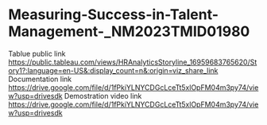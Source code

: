 # Measuring-Success-in-Talent-Management-_NM2023TMID01980 
Tablue public link https://public.tableau.com/views/HRAnalyticsStoryline_16959683765620/Story1?:language=en-US&:display_count=n&:origin=viz_share_link
Documentation link https://drive.google.com/file/d/1fPkiYLNYCDGcLceTt5xlOpFM04m3py74/view?usp=drivesdk
Demostration video link https://drive.google.com/file/d/1fPkiYLNYCDGcLceTt5xlOpFM04m3py74/view?usp=drivesdk

